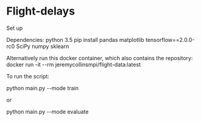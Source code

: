 # Flight-delays
Set up

Dependencies:
python 3.5
pip install pandas matplotlib tensorflow==2.0.0-rc0 SciPy numpy sklearn

Alternatively run this docker container, which also contains the repository:
docker run -it --rm jeremycollinsmpi/flight-data:latest

To run the script:

python main.py --mode train

or 

python main.py --mode evaluate
